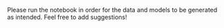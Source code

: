 Please run the notebook in order for the data and models to be generated as intended. Feel free to add suggestions!
